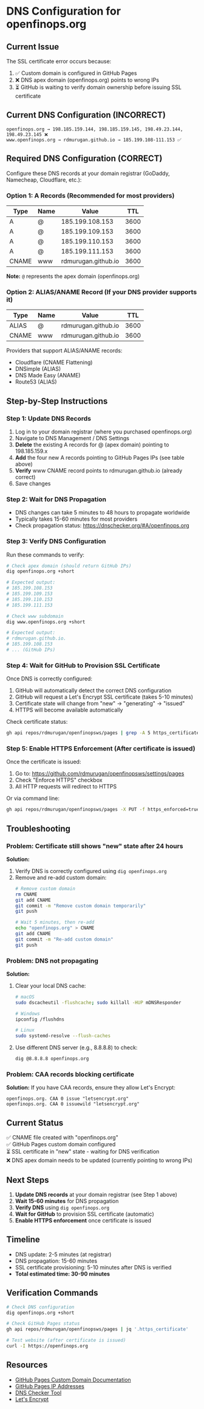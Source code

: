 # DNS Configuration for openfinops.org

## Current Issue

The SSL certificate error occurs because:
1. ✅ Custom domain is configured in GitHub Pages
2. ❌ DNS apex domain (openfinops.org) points to wrong IPs
3. ⏳ GitHub is waiting to verify domain ownership before issuing SSL certificate

## Current DNS Configuration (INCORRECT)

```
openfinops.org → 198.185.159.144, 198.185.159.145, 198.49.23.144, 198.49.23.145 ❌
www.openfinops.org → rdmurugan.github.io → 185.199.108-111.153 ✅
```

## Required DNS Configuration (CORRECT)

Configure these DNS records at your domain registrar (GoDaddy, Namecheap, Cloudflare, etc.):

### Option 1: A Records (Recommended for most providers)

| Type | Name | Value | TTL |
|------|------|-------|-----|
| A | @ | 185.199.108.153 | 3600 |
| A | @ | 185.199.109.153 | 3600 |
| A | @ | 185.199.110.153 | 3600 |
| A | @ | 185.199.111.153 | 3600 |
| CNAME | www | rdmurugan.github.io | 3600 |

**Note:** `@` represents the apex domain (openfinops.org)

### Option 2: ALIAS/ANAME Record (If your DNS provider supports it)

| Type | Name | Value | TTL |
|------|------|-------|-----|
| ALIAS | @ | rdmurugan.github.io | 3600 |
| CNAME | www | rdmurugan.github.io | 3600 |

Providers that support ALIAS/ANAME records:
- Cloudflare (CNAME Flattening)
- DNSimple (ALIAS)
- DNS Made Easy (ANAME)
- Route53 (ALIAS)

## Step-by-Step Instructions

### Step 1: Update DNS Records

1. Log in to your domain registrar (where you purchased openfinops.org)
2. Navigate to DNS Management / DNS Settings
3. **Delete** the existing A records for @ (apex domain) pointing to 198.185.159.x
4. **Add** the four new A records pointing to GitHub Pages IPs (see table above)
5. **Verify** www CNAME record points to rdmurugan.github.io (already correct)
6. Save changes

### Step 2: Wait for DNS Propagation

- DNS changes can take 5 minutes to 48 hours to propagate worldwide
- Typically takes 15-60 minutes for most providers
- Check propagation status: https://dnschecker.org/#A/openfinops.org

### Step 3: Verify DNS Configuration

Run these commands to verify:

```bash
# Check apex domain (should return GitHub IPs)
dig openfinops.org +short

# Expected output:
# 185.199.108.153
# 185.199.109.153
# 185.199.110.153
# 185.199.111.153

# Check www subdomain
dig www.openfinops.org +short

# Expected output:
# rdmurugan.github.io.
# 185.199.108.153
# ... (GitHub IPs)
```

### Step 4: Wait for GitHub to Provision SSL Certificate

Once DNS is correctly configured:

1. GitHub will automatically detect the correct DNS configuration
2. GitHub will request a Let's Encrypt SSL certificate (takes 5-10 minutes)
3. Certificate state will change from "new" → "generating" → "issued"
4. HTTPS will become available automatically

Check certificate status:
```bash
gh api repos/rdmurugan/openfinopsws/pages | grep -A 5 https_certificate
```

### Step 5: Enable HTTPS Enforcement (After certificate is issued)

Once the certificate is issued:

1. Go to: https://github.com/rdmurugan/openfinopsws/settings/pages
2. Check "Enforce HTTPS" checkbox
3. All HTTP requests will redirect to HTTPS

Or via command line:
```bash
gh api repos/rdmurugan/openfinopsws/pages -X PUT -f https_enforced=true
```

## Troubleshooting

### Problem: Certificate still shows "new" state after 24 hours

**Solution:**
1. Verify DNS is correctly configured using `dig openfinops.org`
2. Remove and re-add custom domain:
   ```bash
   # Remove custom domain
   rm CNAME
   git add CNAME
   git commit -m "Remove custom domain temporarily"
   git push
   
   # Wait 5 minutes, then re-add
   echo "openfinops.org" > CNAME
   git add CNAME
   git commit -m "Re-add custom domain"
   git push
   ```

### Problem: DNS not propagating

**Solution:**
1. Clear your local DNS cache:
   ```bash
   # macOS
   sudo dscacheutil -flushcache; sudo killall -HUP mDNSResponder
   
   # Windows
   ipconfig /flushdns
   
   # Linux
   sudo systemd-resolve --flush-caches
   ```
2. Use different DNS server (e.g., 8.8.8.8) to check:
   ```bash
   dig @8.8.8.8 openfinops.org
   ```

### Problem: CAA records blocking certificate

**Solution:**
If you have CAA records, ensure they allow Let's Encrypt:
```
openfinops.org. CAA 0 issue "letsencrypt.org"
openfinops.org. CAA 0 issuewild "letsencrypt.org"
```

## Current Status

✅ CNAME file created with "openfinops.org"  
✅ GitHub Pages custom domain configured  
⏳ SSL certificate in "new" state - waiting for DNS verification  
❌ DNS apex domain needs to be updated (currently pointing to wrong IPs)

## Next Steps

1. **Update DNS records** at your domain registrar (see Step 1 above)
2. **Wait 15-60 minutes** for DNS propagation
3. **Verify DNS** using `dig openfinops.org`
4. **Wait for GitHub** to provision SSL certificate (automatic)
5. **Enable HTTPS enforcement** once certificate is issued

## Timeline

- DNS update: 2-5 minutes (at registrar)
- DNS propagation: 15-60 minutes
- SSL certificate provisioning: 5-10 minutes after DNS is verified
- **Total estimated time: 30-90 minutes**

## Verification Commands

```bash
# Check DNS configuration
dig openfinops.org +short

# Check GitHub Pages status
gh api repos/rdmurugan/openfinopsws/pages | jq '.https_certificate'

# Test website (after certificate is issued)
curl -I https://openfinops.org
```

## Resources

- [GitHub Pages Custom Domain Documentation](https://docs.github.com/en/pages/configuring-a-custom-domain-for-your-github-pages-site)
- [GitHub Pages IP Addresses](https://docs.github.com/en/pages/configuring-a-custom-domain-for-your-github-pages-site/managing-a-custom-domain-for-your-github-pages-site#configuring-an-apex-domain)
- [DNS Checker Tool](https://dnschecker.org/)
- [Let's Encrypt](https://letsencrypt.org/)
